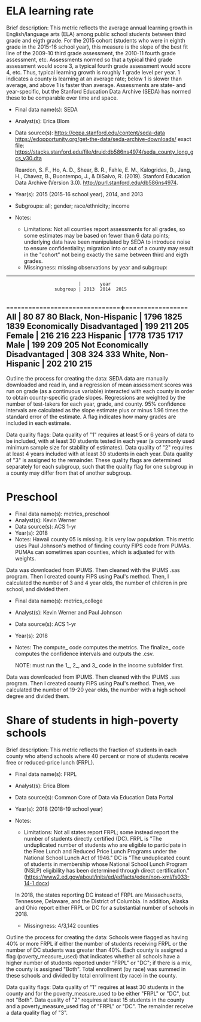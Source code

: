 # ELA learning rate

Brief description: This metric reflects the average annual learning growth 
in English/language arts (ELA) among public school students between third 
grade and eigth grade. For the 2015 cohort (students who were in eighth 
grade in the 2015-16 school year), this measure is the slope of the best fit
line of the 2009-10 third grade assessment, the 2010-11 fourth grade assessment,
etc. Assessments normed so that a typical third grade assessment would score 3,
a typical fourth grade assessment would score 4, etc. Thus, typical learning growth
is roughly 1 grade level per year. 1 indicates a county is learning at an average rate;
below 1 is slower than average, and above 1 is faster than average. Assessments are 
state- and year-specific, but the Stanford Education Data Archive (SEDA) has normed 
these to be comparable over time and space.

* Final data name(s): SEDA
* Analyst(s): Erica Blom
* Data source(s): https://cepa.stanford.edu/content/seda-data
	https://edopportunity.org/get-the-data/seda-archive-downloads/ 
	exact file: https://stacks.stanford.edu/file/druid:db586ns4974/seda_county_long_gcs_v30.dta
	
	Reardon, S. F., Ho, A. D., Shear, B. R., Fahle, E. M., Kalogrides, D., Jang, H., Chavez, B., 
	Buontempo, J., & DiSalvo, R. (2019). Stanford Education Data Archive (Version 3.0). 
	http://purl.stanford.edu/db586ns4974.
	
* Year(s): 2015 (2015-16 school year), 2014, and 2013
* Subgroups: all; gender; race/ethnicity; income
* Notes:
    * Limitations: Not all counties report assessments for all grades, so some estimates
	may be based on fewer than 6 data points; underlying data have been manipulated by SEDA
	to introduce noise to ensure confidentiality; migration into or out of a county may
	result in the "cohort" not being exactly the same between third and eigth grades.
    * Missingness: missing observations by year and subgroup:

-------------------------------------------------
                               |       year      
                      subgroup | 2013  2014  2015
-------------------------------+-----------------
                           All |   80    87    80
           Black, Non-Hispanic | 1796  1825  1839
    Economically Disadvantaged |  199   211   205
                        Female |  216   216   223
                      Hispanic | 1778  1735  1717
                          Male |  199   209   205
Not Economically Disadvantaged |  308   324   333
           White, Non-Hispanic |  202   210   215
-------------------------------------------------


Outline the process for creating the data: SEDA data are manually downloaded
and read in, and a regression of mean assessment scores was run on grade (as a continuous
variable) interacted with each county in order to obtain county-specific grade slopes.
Regressions are weighted by the number of test-takers for each year, grade, and county. 
95% confidence intervals are calculated as the slope estimate plus or minus 1.96 times
the standard error of the estimate. A flag indicates how many grades are included in
each estimate.  

Data quality flags: Data quality of "1" requires at least 5 or 6 years of data to be
included, with at least 30 students tested in each year (a commonly used minimum 
sample size for stability of estimates). Data quality of "2" requires at least 4 years 
included with at least 30 students in each year. Data quality of "3" is assigned to the 
remainder. These quality flags are determined separately for each subgroup, such that
the quality flag for one subgroup in a county may differ from that of another subgroup.

# Preschool

* Final data name(s): metrics_preschool
* Analyst(s): Kevin Werner
* Data source(s): ACS 1-yr
* Year(s): 2018
* Notes:
		Hawaii county 05 is missing. It is very low population.
		This metric uses Paul Johnson's method of finding county FIPS code from PUMAs.
		PUMAs can sometimes span counties, which is adjusted for with weights.

Data was downloaded from IPUMS. Then cleaned with the IPUMS .sas program. Then I created
county FIPS using Paul's method. Then, I calculated the number of 3 and 4 year olds, 
the number of children in pre school, and divided them. 


* Final data name(s): metrics_college
* Analyst(s): Kevin Werner and Paul Johnson
* Data source(s): ACS 1-yr
* Year(s): 2018
* Notes:
	The compute_ code computes the metrics. The finalize_ code computes the
	confidence intervals and outputs the .csv.
	
	NOTE: must run the 1_, 2_, and 3_ code in the income subfolder first.

Data was downloaded from IPUMS. Then cleaned with the IPUMS .sas program. Then I created
county FIPS using Paul's method. Then, we calculated the number of 19-20 year olds, 
the number with a high school degree and divided them. 

# Share of students in high-poverty schools

Brief description: This metric reflects the fraction of students in each county who attend
schools where 40 percent or more of students receive free or reduced-price lunch (FRPL). 

* Final data name(s): FRPL
* Analyst(s): Erica Blom
* Data source(s): Common Core of Data via Education Data Portal
* Year(s): 2018 (2018-19 school year)
* Notes:
    * Limitations: Not all states report FRPL; some instead report the number of students
	directly certified (DC). FRPL is "The unduplicated number of students who are eligible 
	to participate in the Free Lunch and Reduced Price Lunch Programs under the National 
	School Lunch Act of 1946." DC is "The unduplicated count of students in membership 
	whose National School Lunch Program (NSLP) eligibility has been determined through 
	direct certification." (https://www2.ed.gov/about/inits/ed/edfacts/eden/non-xml/fs033-14-1.docx)
	
	In 2018, the states reporting DC instead of FRPL are Massachusetts, Tennessee, Delaware, 
	and the District of Columbia. In addition, Alaska and Ohio report either FRPL or DC 
	for a substantial number of schools in 2018. 
	
    * Missingness: 4/3,142 counties

Outline the process for creating the data: Schools were flagged as having 40% or more FRPL
if either the number of students receiving FRPL or the number of DC students was greater than
40%. Each county is assigned a flag (poverty_measure_used) that indicates whether all schools 
have a higher number of students reported under "FRPL" or "DC"; if there is a mix, the county 
is assigned "Both". Total enrollment (by race) was summed in these schools and divided by total 
enrollment (by race) in the county. 

Data quality flags: Data quality of "1" requires at least 30 students in the county and for the
poverty_measure_used to be either "FRPL" or "DC", but not "Both". Data quality of "2" requires at 
least 15 students in the county and a poverty_measure_used flag of "FRPL" or "DC". The remainder
receive a data quality flag of "3".
